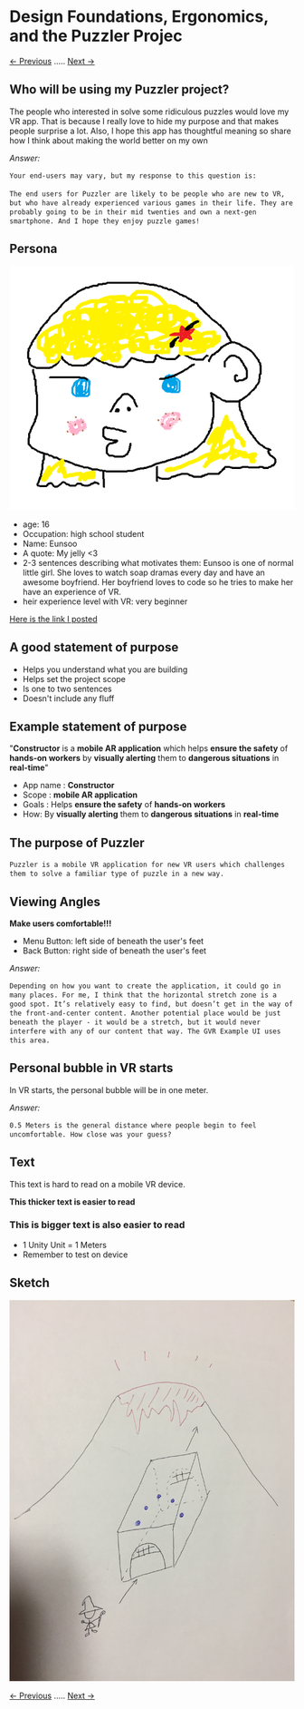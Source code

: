 # Design Foundations, Ergonomics, and the Puzzler Projec
[<- Previous](README-4-1.md) ..... [Next ->](README-4-3.md)
## Who will be using my Puzzler project?
The people who interested in solve some ridiculous puzzles would love my VR app. That is because I really love to hide my purpose and that makes people surprise a lot. Also, I hope this app has thoughtful meaning so share how I think about making the world better on my own

*Answer:*

    Your end-users may vary, but my response to this question is:

    The end users for Puzzler are likely to be people who are new to VR, but who have already experienced various games in their life. They are probably going to be in their mid twenties and own a next-gen smartphone. And I hope they enjoy puzzle games!

## Persona
![Eunsoo](Eunsoo.png)

* age: 16
* Occupation: high school student
* Name: Eunsoo
* A quote: My jelly <3
* 2-3 sentences describing what motivates them: Eunsoo is one of normal little girl. She loves to watch soap dramas every day and have an awesome boyfriend. Her boyfriend loves to code so he tries to make her have an experience of VR.
* heir experience level with VR: very beginner

[Here is the link I posted](https://discussions.udacity.com/t/vr-persona-eunsoo/204592)

## A good statement of purpose

* Helps you understand what you are building
* Helps set the project scope
* Is one to two sentences
* Doesn't include any fluff

## Example statement of purpose
"**Constructor** is a **mobile AR application** which helps **ensure the safety** of **hands-on workers** by **visually alerting** them to **dangerous situations** in **real-time**"

* App name : **Constructor**
* Scope : **mobile AR application**
* Goals : Helps  **ensure the safety** of **hands-on workers**
* How: By **visually alerting** them to **dangerous situations** in **real-time**

## The purpose of Puzzler

    Puzzler is a mobile VR application for new VR users which challenges them to solve a familiar type of puzzle in a new way.

## Viewing Angles

**Make users comfortable!!!**

* Menu Button: left side of beneath the user's feet
* Back Button: right side of beneath the user's feet

*Answer:*

    Depending on how you want to create the application, it could go in many places. For me, I think that the horizontal stretch zone is a good spot. It’s relatively easy to find, but doesn’t get in the way of the front-and-center content. Another potential place would be just beneath the player - it would be a stretch, but it would never interfere with any of our content that way. The GVR Example UI uses this area.

## Personal bubble in VR starts

In VR starts, the personal bubble will be in one meter.

*Answer:*

    0.5 Meters is the general distance where people begin to feel uncomfortable. How close was your guess?

## Text

This text is hard to read on a mobile VR device.

**This thicker text is easier to read**

### This is bigger text is also easier to read

* 1 Unity Unit = 1 Meters
* Remember to test on device

## Sketch

![Sketch](Sketch.jpg)

[<- Previous](README-4-1.md) ..... [Next ->](README-4-3.md)
